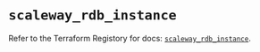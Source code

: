 # `scaleway_rdb_instance`

Refer to the Terraform Registory for docs: [`scaleway_rdb_instance`](https://www.terraform.io/docs/providers/scaleway/r/rdb_instance).
